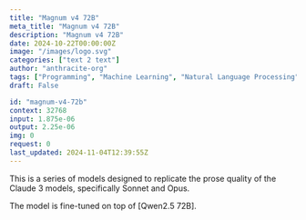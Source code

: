 ```yaml
---
title: "Magnum v4 72B"
meta_title: "Magnum v4 72B"
description: "Magnum v4 72B"
date: 2024-10-22T00:00:00Z
image: "/images/logo.svg"
categories: ["text 2 text"]
author: "anthracite-org"
tags: ["Programming", "Machine Learning", "Natural Language Processing", "Generative AI", "Chatbots"]
draft: False

id: "magnum-v4-72b"
context: 32768
input: 1.875e-06
output: 2.25e-06
img: 0
request: 0
last_updated: 2024-11-04T12:39:55Z
---
```


This is a series of models designed to replicate the prose quality of the Claude 3 models, specifically Sonnet and Opus.

The model is fine-tuned on top of [Qwen2.5 72B].

